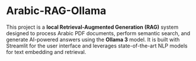 # Arabic-RAG-Ollama
This project is a **local Retrieval-Augmented Generation (RAG)** system designed to process Arabic PDF documents, perform semantic search, and generate AI-powered answers using the **Ollama 3** model. It is built with Streamlit for the user interface and leverages state-of-the-art NLP models for text embedding and retrieval.

